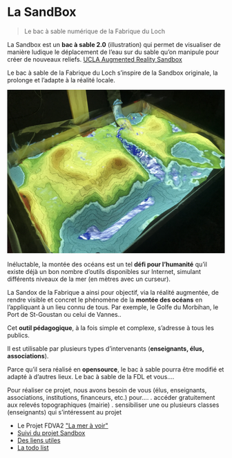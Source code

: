 ---
---

# La SandBox
> Le bac à sable numérique de la Fabrique du Loch

La Sandbox est un **bac à sable 2.0** (illustration) qui permet de visualiser de manière ludique le déplacement de l’eau sur du sable qu’on manipule pour créer de nouveaux reliefs.
[UCLA Augmented Reality Sandbox](http://thinkingintermsof.scienceblog.com/2015/08/10/uclas-augmented-reality-sandbox)

Le bac à sable de la Fabrique du Loch s’inspire de la Sandbox originale, la prolonge et l’adapte à la réalité locale.

![Sandbox](assets/images/Sandbox.jpg)

Inéluctable, la montée des océans est un tel **défi pour l’humanité** qu’il existe déjà un bon nombre d’outils disponibles sur Internet,
simulant différents niveaux de la mer (en mètres avec un curseur).

La Sandox de la Fabrique a ainsi pour objectif, via la réalité augmentée, de rendre visible et concret le phénomène de la **montée des océans** en l’appliquant à un lieu connu de tous. Par exemple, le Golfe du Morbihan, le Port de St-Goustan ou celui de Vannes..

Cet **outil pédagogique**, à la fois simple et complexe, s’adresse à tous les publics.

Il est utilisable par plusieurs types d’intervenants (**enseignants, élus, associations**).

Parce qu’il sera réalisé en **opensource**, le bac à sable pourra être modifié et adapté à d’autres lieux.
Le bac à sable de la FDL et vous….

Pour réaliser ce projet, nous avons besoin de vous (élus, enseignants, associations, institutions, financeurs, etc.) pour….
. accéder gratuitement aux relevés topographiques (mairie)
. sensibiliser une ou plusieurs classes (enseignants) qui s’intéressent au projet

- Le Projet FDVA2 ["La mer à voir"](La_mer_a_voir_Production.md)
- [Suivi du projet Sandbox](la_page_de_suivi_de_Sandbox.md)
- [Des liens utiles](Liens_Utiles)
- [La todo list](todo)
